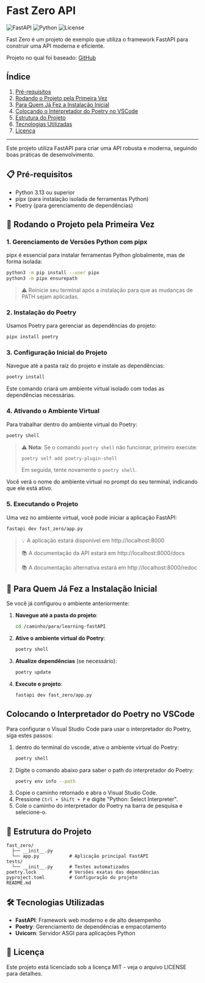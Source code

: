 # Fast Zero API

![FastAPI](https://fastapi.tiangolo.com/img/logo-margin/logo-teal.png)
![Python](https://img.shields.io/badge/python-3.13+-blue.svg)
![License](https://img.shields.io/badge/license-MIT-green.svg)

Fast Zero é um projeto de exemplo que utiliza o framework FastAPI para construir uma API moderna e eficiente.

Projeto no qual foi baseado: [GitHub](https://github.com/dunossauro/fastapi-do-zero)
## Índice

1. [Pré-requisitos](#-pré-requisitos)
2. [Rodando o Projeto pela Primeira Vez](#-rodando-o-projeto-pela-primeira-vez)
3. [Para Quem Já Fez a Instalação Inicial](#-para-quem-já-fez-a-instalação-inicial)
4. [Colocando o Interpretador do Poetry no VSCode](#colocando-o-interpretador-do-poetry-no-vscode)
5. [Estrutura do Projeto](#-estrutura-do-projeto)
6. [Tecnologias Utilizadas](#-tecnologias-utilizadas)
7. [Licença](#-licença)

---

Este projeto utiliza FastAPI para criar uma API robusta e moderna, seguindo boas práticas de desenvolvimento.

## 📋 Pré-requisitos

- Python 3.13 ou superior
- pipx (para instalação isolada de ferramentas Python)
- Poetry (para gerenciamento de dependências)

## 🚀 Rodando o Projeto pela Primeira Vez

### 1. Gerenciamento de Versões Python com pipx

pipx é essencial para instalar ferramentas Python globalmente, mas de forma isolada:

```bash
python3 -m pip install --user pipx
python3 -m pipx ensurepath
```

> ⚠️ Reinicie seu terminal após a instalação para que as mudanças de PATH sejam aplicadas.

### 2. Instalação do Poetry

Usamos Poetry para gerenciar as dependências do projeto:

```bash
pipx install poetry
```

### 3. Configuração Inicial do Projeto

Navegue até a pasta raiz do projeto e instale as dependências:

```bash
poetry install
```
Este comando criará um ambiente virtual isolado com todas as dependências necessárias.

### 4. Ativando o Ambiente Virtual

Para trabalhar dentro do ambiente virtual do Poetry:

```bash
poetry shell
```

> ⚠️ **Nota**: Se o comando `poetry shell` não funcionar, primeiro execute:
> ```bash
> poetry self add poetry-plugin-shell
> ```
> Em seguida, tente novamente o `poetry shell`.

Você verá o nome do ambiente virtual no prompt do seu terminal, indicando que ele está ativo.

### 5. Executando o Projeto

Uma vez no ambiente virtual, você pode iniciar a aplicação FastAPI:

```bash
fastapi dev fast_zero/app.py
```

> 💡 A aplicação estará disponível em http://localhost:8000
>
> 📚 A documentação da API estará em http://localhost:8000/docs
>
> 📚 A documentação alternativa estará em http://localhost:8000/redoc

## 🔄 Para Quem Já Fez a Instalação Inicial

Se você já configurou o ambiente anteriormente:

1. **Navegue até a pasta do projeto**:
   ```bash
   cd /caminho/para/learning-fastAPI
   ```

2. **Ative o ambiente virtual do Poetry**:
   ```bash
   poetry shell
   ```

3. **Atualize dependências** (se necessário):
   ```bash
   poetry update
   ```
4. **Execute o projeto**:
   ```bash
   fastapi dev fast_zero/app.py
   ```

## Colocando o Interpretador do Poetry no VSCode
Para configurar o Visual Studio Code para usar o interpretador do Poetry, siga estes passos:
1. dentro do terminal do vscode, ative o ambiente virtual do Poetry:
   ```bash
   poetry shell
   ```
2. Digite o comando abaixo para saber o path do interpretador do Poetry:
   ```bash
   poetry env info --path
   ```
3. Copie o caminho retornado e abra o Visual Studio Code.
4. Pressione `Ctrl + Shift + P` e digite "Python: Select Interpreter".
5. Cole o caminho do interpretador do Poetry na barra de pesquisa e selecione-o.

## 📝 Estrutura do Projeto

```
fast_zero/
  ├── __init__.py
  └── app.py           # Aplicação principal FastAPI
tests/
  └── __init__.py      # Testes automatizados
poetry.lock            # Versões exatas das dependências
pyproject.toml         # Configuração do projeto
README.md
```

## 🛠️ Tecnologias Utilizadas

- **FastAPI**: Framework web moderno e de alto desempenho
- **Poetry**: Gerenciamento de dependências e empacotamento
- **Uvicorn**: Servidor ASGI para aplicações Python

## 📄 Licença

Este projeto está licenciado sob a licença MIT - veja o arquivo LICENSE para detalhes.
